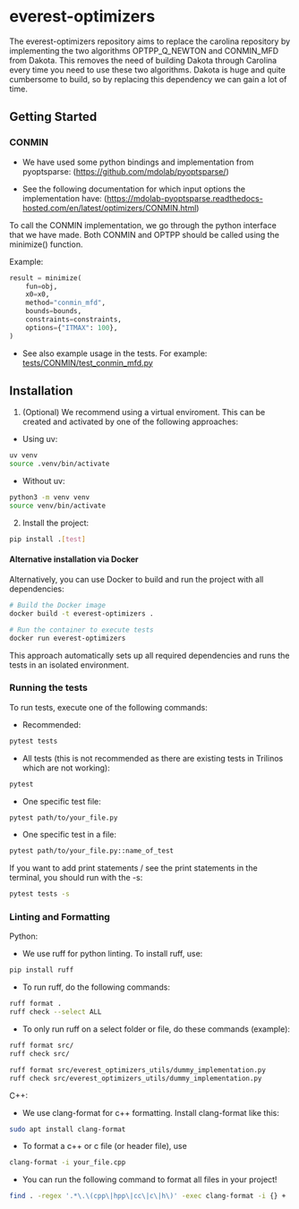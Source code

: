 # everest-optimizers

The everest-optimizers repository aims to replace the carolina repository by implementing the two algorithms OPTPP_Q_NEWTON and CONMIN_MFD from Dakota. This removes the need of building Dakota through Carolina every time you need to use these two algorithms. Dakota is huge and quite cumbersome to build, so by replacing this dependency we can gain a lot of time.

## Getting Started

### CONMIN

- We have used some python bindings and implementation from pyoptsparse: (https://github.com/mdolab/pyoptsparse/)

- See the following documentation for which input options the implementation have:
(https://mdolab-pyoptsparse.readthedocs-hosted.com/en/latest/optimizers/CONMIN.html)

To call the CONMIN implementation, we go through the python interface that we have made. Both CONMIN and OPTPP should be called using the minimize() function.

Example:

```python
result = minimize(
    fun=obj,
    x0=x0,
    method="conmin_mfd",
    bounds=bounds,
    constraints=constraints,
    options={"ITMAX": 100},
)
```
- See also example usage in the tests. For example: [tests/CONMIN/test_conmin_mfd.py](tests/CONMIN/test_conmin_mfd.py)


## Installation

1. (Optional) We recommend using a virtual enviroment. This can be created and activated by one of the following approaches:

- Using uv:
```bash
uv venv
source .venv/bin/activate
```

- Without uv:
```bash
python3 -m venv venv
source venv/bin/activate
```

2.  Install the project:

```bash
pip install .[test]
```


#### Alternative installation via Docker

Alternatively, you can use Docker to build and run the project with all dependencies:

```bash
# Build the Docker image
docker build -t everest-optimizers .

# Run the container to execute tests
docker run everest-optimizers
```

This approach automatically sets up all required dependencies and runs the tests in an isolated environment.



### Running the tests

To run tests, execute one of the following commands:

- Recommended:

```bash
pytest tests
```

- All tests (this is not recommended as there are existing tests in Trilinos which are not working):
```bash
pytest
```

- One specific test file:

```bash
pytest path/to/your_file.py
```

- One specific test in a file:

```bash
pytest path/to/your_file.py::name_of_test
```

If you want to add print statements / see the print statements in the terminal, you should run with the -s:

```bash
pytest tests -s
```

### Linting and Formatting

Python:

- We use ruff for python linting. To install ruff, use:

```bash
pip install ruff
```

- To run ruff, do the following commands:

```bash
ruff format .
ruff check --select ALL
```

- To only run ruff on a select folder or file, do these commands (example):

```bash
ruff format src/
ruff check src/

ruff format src/everest_optimizers_utils/dummy_implementation.py
ruff check src/everest_optimizers_utils/dummy_implementation.py
```

C++:

- We use clang-format for c++ formatting. Install clang-format like this:

```bash
sudo apt install clang-format
```

- To format a c++ or c file (or header file), use

```bash
clang-format -i your_file.cpp
```

- You can run the following command to format all files in your project!

```bash
find . -regex '.*\.\(cpp\|hpp\|cc\|c\|h\)' -exec clang-format -i {} +
```
